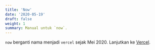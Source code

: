 ```yaml
---
title: 'Now'
date: '2020-05-19'
draft: false
weight: 1
summary: Manual untuk `now`.
---
```


`now` berganti nama menjadi `vercel` sejak Mei 2020. Lanjutkan ke [Vercel](/manual/vercel/).  

